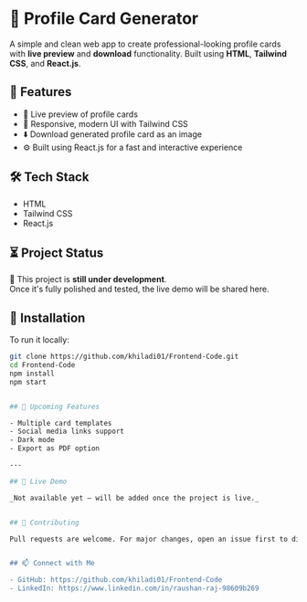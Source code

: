 # 💼 Profile Card Generator

A simple and clean web app to create professional-looking profile cards with **live preview** and **download** functionality. Built using **HTML**, **Tailwind CSS**, and **React.js**.


## 🚀 Features

- 🔁 Live preview of profile cards
- 🎨 Responsive, modern UI with Tailwind CSS
- ⬇️ Download generated profile card as an image
- ⚙️ Built using React.js for a fast and interactive experience


## 🛠 Tech Stack

- HTML
- Tailwind CSS
- React.js


## ⏳ Project Status

🚧 This project is **still under development**.  
Once it's fully polished and tested, the live demo will be shared here.


## 📂 Installation

To run it locally:

```bash
git clone https://github.com/khiladi01/Frontend-Code.git
cd Frontend-Code
npm install
npm start


## 📍 Upcoming Features

- Multiple card templates
- Social media links support
- Dark mode
- Export as PDF option

---

## 📎 Live Demo

_Not available yet – will be added once the project is live._


## 🤝 Contributing

Pull requests are welcome. For major changes, open an issue first to discuss what you'd like to change.


## 📫 Connect with Me

- GitHub: https://github.com/khiladi01/Frontend-Code 
- LinkedIn: https://www.linkedin.com/in/raushan-raj-98609b269
